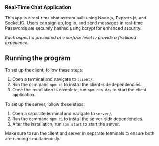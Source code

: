 ### Real-Time Chat Application

This app is a real-time chat system built using Node.js, Express.js, and Socket.IO. Users can sign up, log in, and send messages in real-time. Passwords are securely hashed using bcrypt for enhanced security.

_Each aspect is presented at a surface level to provide a firsthand experience._

## Running the program

To set up the client, follow these steps:

1. Open a terminal and navigate to `client/`.
2. Run the command `npm ci` to install the client-side dependencies.
3. Once the installation is complete, run `npm run dev` to start the client application.

To set up the server, follow these steps:

1. Open a separate terminal and navigate to `server/`.
2. Run the command `npm ci` to install the server-side dependencies.
3. After the installation, run `npm start` to start the server.

Make sure to run the client and server in separate terminals to ensure both are running simultaneously.
